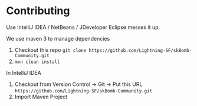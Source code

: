 # Contributing
Use IntelliJ IDEA / NetBeans / JDeveloper
Eclipse messes it up.

We use maven 3 to manage dependencies
1. Checkout this repo `git clone https://github.com/Lightning-SF/skBomb-Community.git`
2. `mvn clean install`

In IntelliJ IDEA
1. Checkout from Version Control -> Git -> Put this URL `https://github.com/Lightning-SF/skBomb-Community.git`
2. Import Maven Project
